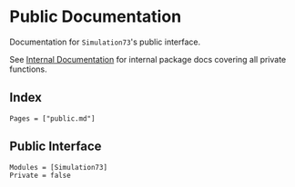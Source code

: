 # Public Documentation


Documentation for `Simulation73`'s public interface.

See [Internal Documentation](@ref) for internal package docs covering all private functions.

## Index

```@index
Pages = ["public.md"]
```

## Public Interface

```@autodocs
Modules = [Simulation73]
Private = false
```
